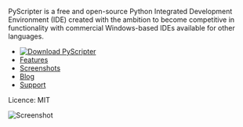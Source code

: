 PyScripter is a free and open-source  Python Integrated Development
Environment (IDE) created with the ambition to become competitive in
functionality with commercial Windows-based IDEs available for other
languages.

* [![Download PyScripter](https://img.shields.io/sourceforge/dt/pyscripter.svg)](https://sourceforge.net/projects/pyscripter/files/)
* [Features](https://github.com/pyscripter/pyscripter/wiki/Features)
* [Screenshots](https://github.com/pyscripter/pyscripter/wiki/Screenshots)
* [Blog](https://pyscripter.blogspot.com/)
* [Support](https://groups.google.com/forum/#!forum/pyscripter)

Licence: MIT

![Screenshot](https://raw.githubusercontent.com/wiki/pyscripter/pyscripter/images/CodeFolding.jpg)


